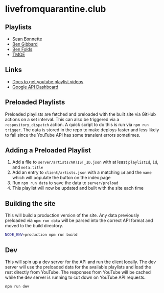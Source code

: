 # livefromquarantine.club

## Playlists

- [Sean Bonnette](https://www.youtube.com/playlist?list=PLRSI_QNxGZ2lZP141po9tLGpLqM6ciuP1)
- [Ben Gibbard](https://www.youtube.com/playlist?list=PLVuKHi9v2Rn6WytY_26KfgO2F2yp4Gqgv)
- [Ben Folds](https://www.youtube.com/playlist?list=PLG507gy2-Kp8Vj66jnxn1AA0XFr1L_QXy)
- [TMOE](https://www.youtube.com/playlist?list=PLsqIAvvqdduhw1f7RVxdcCmaCm5Zy7Osc)

## Links

- [Docs to get youtube playlist videos](https://developers.google.com/youtube/v3/docs/playlistItems/list)
- [Google API Dashboard](https://console.developers.google.com/apis/credentials?project=livefromquarantine)

## Preloaded Playlists

Preloaded playlists are fetched and preloaded with the built site via GitHub actions on a set interval. This can also be triggered via a `respository_dispatch` action. A quick script to do this is run via `npm run trigger`. The data is stored in the repo to make deploys faster and less likely to fall since the YouTube API has some transient errors sometimes.

## Adding a Preloaded Playlist

1. Add a file to `server/artists/ARTIST_ID.json` with at least `playlistId`, `id`, and `meta.title`
2. Add an entry to `client/artists.json` with a matching `id` and the `name` which will populate the button on the index page
3. Run `npm run data` to save the data to `server/preload`
4. This playlist will now be updated and built with the site each time

## Building the site

This will build a production version of the site. Any data previously preloaded via `npm run data` will be parsed into the correct API format and moved to the build directory.

```sh
NODE_ENV=production npm run build
```

## Dev

This will spin up a dev server for the API and run the client locally. The dev server will use the preloaded data for the available playlists and load the rest directly from YouTube. The responses from YouTube will be cached while the dev server is running to cut down on YouTube API requests.

```sh
npm run dev
```
